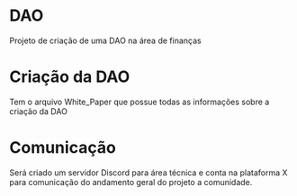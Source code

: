 # DAO
Projeto de criação de uma DAO na área de finanças

# Criação da DAO
Tem o arquivo White_Paper que possue todas as informações sobre a criação da DAO

# Comunicação
Será criado um servidor Discord para área técnica e conta na plataforma X para comunicação do andamento geral do projeto a comunidade.



